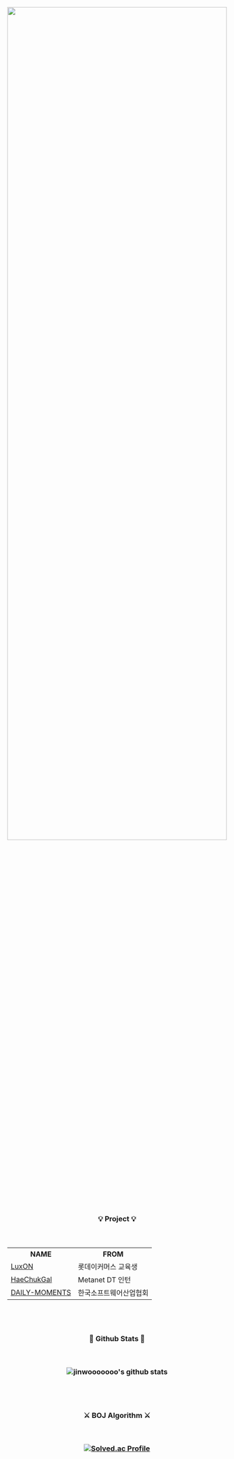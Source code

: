 <p align="center"><image src="https://user-images.githubusercontent.com/54875278/111621892-da28a480-882b-11eb-9ba8-4d5f6c89820c.jpg" width="100%" height="70%">
<br/><br/>


<h3 align="center"> 💡 Project 💡
<br/><br/><br/>
<table align="center">
	<th>NAME</th>
	<th>FROM</th>
	<tr>
	    <td><a href="https://github.com/Lotte-Danuri">LuxON</a></td>
	    <td>롯데이커머스 교육생</td>
	</tr>
	<tr>
	    <td><a href="https://github.com/jinwooooooo/HaeChukGal">HaeChukGal</a></td>
	    <td>Metanet DT 인턴</td>
	</tr>
	<tr>
            <td><a href="https://github.com/jinwooooooo/DAILY-MOMENTS">DAILY-MOMENTS</a></td>
	    <td>한국소프트웨어산업협회</td>
	</tr>
</table>
<br/><br/>
	
<h3 align="center"> 📌 Github Stats 📌
<br/><br/><br/>

![jinwooooooo's github stats](https://github-readme-stats.vercel.app/api?username=jinwooooooo&show_icons=true)

<br/><br/>

<h3 align="center"> ⚔️ BOJ Algorithm ⚔️
<br/><br/><br/>
	
	
[![Solved.ac Profile](http://mazassumnida.wtf/api/v2/generate_badge?boj=kk4403)](https://solved.ac/kk4403/)

